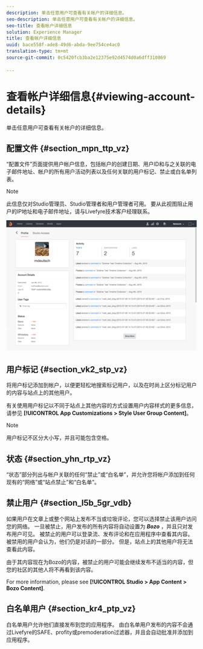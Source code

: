 ```yaml
---
description: 单击任意用户可查看有关帐户的详细信息。
seo-description: 单击任意用户可查看有关帐户的详细信息。
seo-title: 查看帐户详细信息
solution: Experience Manager
title: 查看帐户详细信息
uuid: bace558f-ade8-49d6-abda-9ee754ce4ac0
translation-type: tm+mt
source-git-commit: 0c5420fcb3ba2e12375e92d4574d0a6dff310869

---
```



# 查看帐户详细信息{#viewing-account-details}

单击任意用户可查看有关帐户的详细信息。

## 配置文件 {#section_mpn_ttp_vz}

“配置文件”页面提供用户帐户信息，包括帐户的创建日期、用户ID和与之关联的电子邮件地址、帐户的所有用户活动列表以及任何关联的用户标记、禁止或白名单列表。

>[!NOTE]
>
>此信息仅对Studio管理员、Studio管理者和用户管理者可用。 要从此视图阻止用户的IP地址和电子邮件地址，请与Livefyre技术客户经理联系。

![](assets/UsersProfile-1024x699.png)

## 用户标记 {#section_vk2_stp_vz}

将用户标记添加到帐户，以便更轻松地搜索标记用户，以及在时尚上区分标记用户的内容与站点上的其他用户。

有关使用用户标记以不同于站点上其他内容的方式设置用户内容样式的更多信息，请参见 **[!UICONTROL App Customizations > Style User Group Content]**。

>[!NOTE]
>
>用户标记不区分大小写，并且可能包含空格。

## 状态 {#section_yhn_rtp_vz}

“状态”部分列出与帐户关联的任何“禁止”或“白名单”，并允许您将帐户添加到任何现有的“网络”或“站点禁止”和“白名单”。

## 禁止用户 {#section_l5b_5gr_vdb}

如果用户在文章上或整个网站上发布不当或垃圾评论，您可以选择禁止该用户访问您的网络。 一旦被禁止，用户发布的所有内容将自动设置为 ***Bozo*** ，并且只对发布用户可见。 被禁止的用户可以登录流、发布评论和在应用程序中查看其内容。 被禁用的用户会认为，他们仍是对话的一部分。 但是，站点上的其他用户将无法查看此内容。

由于其内容现在为Bozo的内容，被禁止的用户可能会继续发布不适当的内容，但您的社区的其他人将不再看到该内容。

For more information, please see **[!UICONTROL Studio > App Content > Bozo Content]**.

## 白名单用户 {#section_kr4_ptp_vz}

白名单用户允许他们直接发布到您的应用程序。 由白名单用户发布的内容不会通过Livefyre的SAFE、profity或premoderation过滤器，并且会自动批准并添加到应用程序。
